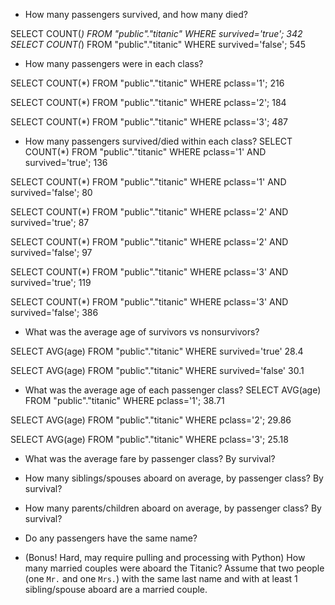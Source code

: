 - How many passengers survived, and how many died?

SELECT COUNT(*) FROM "public"."titanic"
WHERE survived='true';
342
SELECT COUNT(*) FROM "public"."titanic"
WHERE survived='false';
545

- How many passengers were in each class?

SELECT COUNT(*) FROM "public"."titanic"
WHERE pclass='1';
216

SELECT COUNT(*) FROM "public"."titanic"
WHERE pclass='2';
184

SELECT COUNT(*) FROM "public"."titanic"
WHERE pclass='3';
487

- How many passengers survived/died within each class?
SELECT COUNT(*) FROM "public"."titanic"
WHERE pclass='1' AND survived='true';
136

SELECT COUNT(*) FROM "public"."titanic"
WHERE pclass='1' AND survived='false';
80

SELECT COUNT(*) FROM "public"."titanic"
WHERE pclass='2' AND survived='true';
87

SELECT COUNT(*) FROM "public"."titanic"
WHERE pclass='2' AND survived='false';
97

SELECT COUNT(*) FROM "public"."titanic"
WHERE pclass='3' AND survived='true';
119

SELECT COUNT(*) FROM "public"."titanic"
WHERE pclass='3' AND survived='false';
386

- What was the average age of survivors vs nonsurvivors?

SELECT AVG(age) FROM "public"."titanic"
WHERE survived='true'
28.4

SELECT AVG(age) FROM "public"."titanic"
WHERE survived='false'
30.1

- What was the average age of each passenger class?
SELECT AVG(age) FROM "public"."titanic"
WHERE pclass='1';
38.71

SELECT AVG(age) FROM "public"."titanic"
WHERE pclass='2';
29.86

SELECT AVG(age) FROM "public"."titanic"
WHERE pclass='3';
25.18

- What was the average fare by passenger class? By survival?


- How many siblings/spouses aboard on average, by passenger class? By survival?
- How many parents/children aboard on average, by passenger class? By survival?
- Do any passengers have the same name?
- (Bonus! Hard, may require pulling and processing with Python) How many married
  couples were aboard the Titanic? Assume that two people (one `Mr.` and one
  `Mrs.`) with the same last name and with at least 1 sibling/spouse aboard are
  a married couple.
